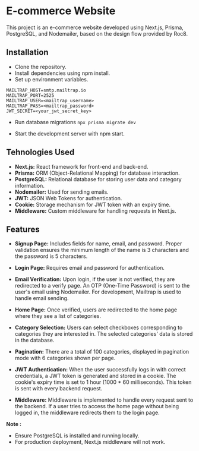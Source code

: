 # E-commerce Website

This project is an e-commerce website developed using Next.js, Prisma, PostgreSQL, and Nodemailer, based on the design flow provided by Roc8.


## Installation
- Clone the repository.
- Install dependencies using npm install.
- Set up environment variables.
``` DATABASE_URL=postgresql://username:password@localhost:5432/database_name
MAILTRAP_HOST=smtp.mailtrap.io
MAILTRAP_PORT=2525
MAILTRAP_USER=<mailtrap_username>
MAILTRAP_PASS=<mailtrap_password>
JWT_SECRET=<your_jwt_secret_key> 
```
- Run database migrations
``` npx prisma migrate dev ```

- Start the development server with npm start.

## Tehnologies Used

- **Next.js:** React framework for front-end and back-end.
- **Prisma:** ORM (Object-Relational Mapping) for database interaction.
- **PostgreSQL:** Relational database for storing user data and category information.
- **Nodemailer:** Used for sending emails.
- **JWT:** JSON Web Tokens for authentication.
- **Cookie:** Storage mechanism for JWT token with an expiry time.
- **Middleware:** Custom middleware for handling requests in Next.js.

## Features

- **Signup Page:** Includes fields for name, email, and password. Proper validation ensures the minimum length of the name is 3 characters and the password is 5 characters.

- **Login Page:** Requires email and password for authentication.

- **Email Verification:** Upon login, if the user is not verified, they are redirected to a verify page. An OTP (One-Time Password) is sent to the user's email using Nodemailer. For development, Mailtrap is used to handle email sending.

- **Home Page:** Once verified, users are redirected to the home page where they see a list of categories.

- **Category Selection:** Users can select checkboxes corresponding to categories they are interested in. The selected categories' data is stored in the database.

- **Pagination:** There are a total of 100 categories, displayed in pagination mode with 6 categories shown per page.

- **JWT Authentication:** When the user successfully logs in with correct credentials, a JWT token is generated and stored in a cookie. The cookie's expiry time is set to 1 hour (1000 * 60 milliseconds). This token is sent with every backend request.

- **Middleware:** Middleware is implemented to handle every request sent to the backend. If a user tries to access the home page without being logged in, the middleware redirects them to the login page.


**Note :**
- Ensure PostgreSQL is installed and running locally.
- For production deployment, Next.js middleware will not work.